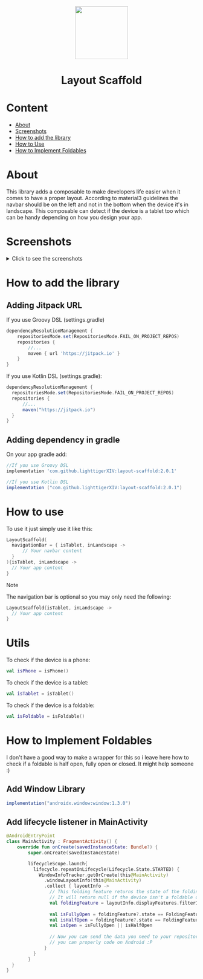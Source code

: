 <div align="center">
  <img src="https://github.com/lighttigerXIV/layout-scaffold/assets/35658492/8d35b442-c772-407a-ad57-077e137bfb45" width="140">
  <h1>Layout Scaffold</h1>
</div>

# Content
- [About](#about)
- [Screenshots](#screenshots)
- [How to add the library](#how-to-add-the-library)
- [How to Use](#how-to-use)
- [How to Implement Foldables](#how-to-implement-foldables)

# About
This library adds a composable to make developers life easier when it comes to have a proper layout. 
According to material3 guidelines the navbar should be on the left and not in the bottom when the device it's in landscape.
This composable can detect if the device is a tablet too which can be handy depending on how you design your app. 

# Screenshots
<details>
  <summary>Click to see the screenshots</summary>

  #### Smartphone
  <img src="https://github.com/lighttigerXIV/layout-scaffold/assets/35658492/7a4825a0-e7ed-419c-864a-e3eda7e5524f" width="200">
  <img src="https://github.com/lighttigerXIV/layout-scaffold/assets/35658492/bc24351e-a1d1-41cf-ac1c-bb317bef1651">
  
  #### Tablet
  <img src="https://github.com/lighttigerXIV/layout-scaffold/assets/35658492/63a4a809-f8a9-430d-9413-c31a1906a7ff" width="200">
  <img src="https://github.com/lighttigerXIV/layout-scaffold/assets/35658492/118b10c0-35ce-4264-9307-0a8b91f73934">
</details>



# How to add the library
## Adding Jitpack URL
If you use Groovy DSL (settings.gradle)
```gradle
dependencyResolutionManagement {
    repositoriesMode.set(RepositoriesMode.FAIL_ON_PROJECT_REPOS)
    repositories {
        //...
        maven { url 'https://jitpack.io' }
    }
}
```
If you use Kotlin DSL (settings.gradle):
```gradle
dependencyResolutionManagement {
  repositoriesMode.set(RepositoriesMode.FAIL_ON_PROJECT_REPOS)
  repositories {
      //...
      maven("https://jitpack.io")
  }
}
```

## Adding dependency in gradle
On your app gradle add:
```gradle
//If you use Groovy DSL
implementation 'com.github.lighttigerXIV:layout-scaffold:2.0.1'

//If you use Kotlin DSL
implementation ("com.github.lighttigerXIV:layout-scaffold:2.0.1")
```

# How to use
To use it just simply use it like this:
```kotlin
LayoutScaffold(
  navigationBar = { isTablet, inLandscape ->
      // Your navbar content
  }
){isTablet, inLandscape ->
  // Your app content
}
```

> [!NOTE]
> The navigation bar is optional so you may only need the following:

```kotlin
LayoutScaffold{isTablet, inLandscape ->
  // Your app content
}
```

# Utils
To check if the device is a phone:
```kotlin
val isPhone = isPhone()
```

To check if the device is a tablet:
```kotlin
val isTablet = isTablet()
```

To check if the device is a foldable:
```kotlin
val isFoldable = isFoldable()
```

# How to Implement Foldables
I don't have a good way to make a wrapper for this so i leave here how to check if a foldable is half open, fully open or closed. It might help someone :)

## Add Window Library
```gradle
implementation("androidx.window:window:1.3.0")
```

## Add lifecycle listener in MainActivity
```kotlin
@AndroidEntryPoint
class MainActivity : FragmentActivity() {
    override fun onCreate(savedInstanceState: Bundle?) {
        super.onCreate(savedInstanceState)

        lifecycleScope.launch{
          lifecycle.repeatOnLifecycle(Lifecycle.State.STARTED) {
            WindowInfoTracker.getOrCreate(this@MainActivity)
              .windowLayoutInfo(this@MainActivity)
              .collect { layoutInfo ->
                // This folding feature returns the state of the folding.
                // It will return null if the device isn't a foldable or the foldable it's closed.
                val foldingFeature = layoutInfo.displayFeatures.filterIsInstance<FoldingFeature>().firstOrNull()
  
                val isFullyOpen = foldingFeature?.state == FoldingFeature.State.FLAT
                val isHalfOpen = foldingFeature?.state == FoldingFeature.State.HALF_OPENED
                val isOpen = isFullyOpen || isHalfOpen
  
                // Now you can send the data you need to your repository assuming
                // you can properly code on Android :P
              }
          }
        }
  }
}
```
